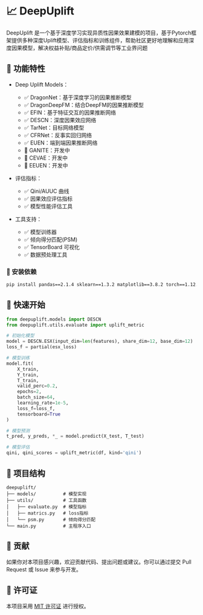 # 📈 DeepUplift 
DeepUplift 是一个基于深度学习实现异质性因果效果建模的项目，基于Pytorch框架提供多种深度Uplift模型、评估指标和训练组件，帮助社区更好地理解和应用深度因果模型，解决权益补贴/商品定价/供需调节等工业界问题

## 🌟 功能特性
- Deep Uplift Models：
  - ✅ DragonNet：基于深度学习的因果推断模型
  - ✅ DragonDeepFM：结合DeepFM的因果推断模型
  - ✅ EFIN：基于特征交互的因果推断网络
  - ✅ DESCN：深度因果效应网络
  - ✅ TarNet：目标网络模型
  - ✅ CFRNet：反事实回归网络
  - ✅ EUEN：端到端因果推断网络
  - 🔄 GANITE：开发中
  - 🔄 CEVAE：开发中
  - 🔄 EEUEN：开发中

- 评估指标：
  - ✅ Qini/AUUC 曲线
  - ✅ 因果效应评估指标
  - ✅ 模型性能评估工具

- 工具支持：
  - ✅ 模型训练器
  - ✅ 倾向得分匹配(PSM)
  - ✅ TensorBoard 可视化
  - ✅ 数据预处理工具

### 🔧 安装依赖
```bash
pip install pandas==2.1.4 sklearn==1.3.2 matplotlib==3.8.2 torch==1.12.1 geomloss==0.2.6
```

## 🚀 快速开始
```python
from deepuplift.models import DESCN
from deepuplift.utils.evaluate import uplift_metric

# 初始化模型
model = DESCN.ESX(input_dim=len(features), share_dim=12, base_dim=12)
loss_f = partial(esx_loss)

# 模型训练
model.fit(
    X_train, 
    Y_train, 
    T_train,
    valid_perc=0.2,
    epochs=2,
    batch_size=64,
    learning_rate=1e-5,
    loss_f=loss_f,
    tensorboard=True
)

# 模型预测
t_pred, y_preds, *_ = model.predict(X_test, T_test)

# 模型评估
qini, qini_scores = uplift_metric(df, kind='qini')
```

## 📁 项目结构
```
deepuplift/
├── models/          # 模型实现
├── utils/           # 工具函数
│   ├── evaluate.py  # 模型指标
│   ├── matrics.py   # loss指标
│   └── psm.py       # 倾向得分匹配
└── main.py          # 主程序入口
```

## 🤝 贡献
如果你对本项目感兴趣，欢迎贡献代码、提出问题或建议。你可以通过提交 Pull Request 或 Issue 来参与开发。

## 📄 许可证
本项目采用 [MIT 许可证](LICENSE) 进行授权。
